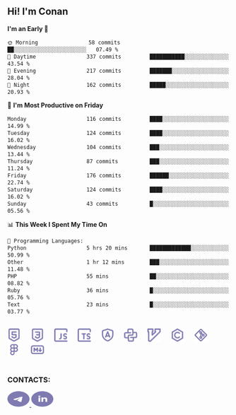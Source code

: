 ## Hi! I'm Conan

<!--START_SECTION:waka-->
**I'm an Early 🐤** 

```text
🌞 Morning                58 commits          ██░░░░░░░░░░░░░░░░░░░░░░░   07.49 % 
🌆 Daytime                337 commits         ███████████░░░░░░░░░░░░░░   43.54 % 
🌃 Evening                217 commits         ███████░░░░░░░░░░░░░░░░░░   28.04 % 
🌙 Night                  162 commits         █████░░░░░░░░░░░░░░░░░░░░   20.93 % 
```
📅 **I'm Most Productive on Friday** 

```text
Monday                   116 commits         ████░░░░░░░░░░░░░░░░░░░░░   14.99 % 
Tuesday                  124 commits         ████░░░░░░░░░░░░░░░░░░░░░   16.02 % 
Wednesday                104 commits         ███░░░░░░░░░░░░░░░░░░░░░░   13.44 % 
Thursday                 87 commits          ███░░░░░░░░░░░░░░░░░░░░░░   11.24 % 
Friday                   176 commits         ██████░░░░░░░░░░░░░░░░░░░   22.74 % 
Saturday                 124 commits         ████░░░░░░░░░░░░░░░░░░░░░   16.02 % 
Sunday                   43 commits          █░░░░░░░░░░░░░░░░░░░░░░░░   05.56 % 
```


📊 **This Week I Spent My Time On** 

```text
💬 Programming Languages: 
Python                   5 hrs 20 mins       █████████████░░░░░░░░░░░░   50.99 % 
Other                    1 hr 12 mins        ███░░░░░░░░░░░░░░░░░░░░░░   11.48 % 
PHP                      55 mins             ██░░░░░░░░░░░░░░░░░░░░░░░   08.82 % 
Ruby                     36 mins             █░░░░░░░░░░░░░░░░░░░░░░░░   05.76 % 
Text                     23 mins             █░░░░░░░░░░░░░░░░░░░░░░░░   03.77 % 
```


<!--END_SECTION:waka-->


<br>

<div align="left">
  <img src="icons/skills/html.svg" height="30" alt="html5"/>
  <img width="15"/>
  <img src="icons/skills/css.svg" height="30" alt="css"/>
    <img width="15"/>
  <img src="icons/skills/javascript.svg" height="30" alt="javascript"/>
  <img width="15"/>
  <img src="icons/skills/typescript.svg" height="30" alt="typescript"/>
  <img width="15"/>
  <img src="icons/skills/angular.svg" height="30" alt="angular"/>
  <img width="15"/>
  <img src="icons/skills/python.svg" height="30" alt="python"/>
  <img width="15"/>
  <img src="icons/skills/vim.svg" height="30" alt="vim"  />
  <img width="15"/>
  <img src="icons/skills/c.svg" height="30" alt="c"/>
  <img width="15"/>
  <img src="icons/skills/git.svg" height="30" alt="git"/>
  <img width="15"/>
  <img src="icons/skills/figma.svg" height="30" alt="figma"/>
  <img width="15"/>
  <img src="icons/skills/markdown.svg" height="30" alt="markdown"/>
</div>

<br>


### CONTACTS:

<div align="left">
  <a href="https://t.me/gkkconan">
    <img src="icons/contacts/telegram.svg" width="50" height="35" alt="telegram"/>
  </a>
  <a href="https://www.linkedin.com/in/gkkconan">
    <img src="icons/contacts/linkedin.svg" width="50" height="35" alt="linkedin"/>
  </a>
</div>
